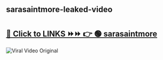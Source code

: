 
 ## sarasaintmore-leaked-video 

# <h2><a href="https://clipsfans.com/sarasaintmore&ref=git">🔗 Click to LINKS ⏩⏩ 👉 🟢 sarasaintmore </a></h2>

<a href="https://clipsfans.com/sarasaintmore&ref=git" rel="nofollow" data-target="animated-image.originalLink"><img src="https://i.ibb.co.com/xMMVF88/686577567.gif" alt="Viral Video Original" style="max-width: 100%; display: inline-block;" data-target="animated-image.originalImage"></a>
